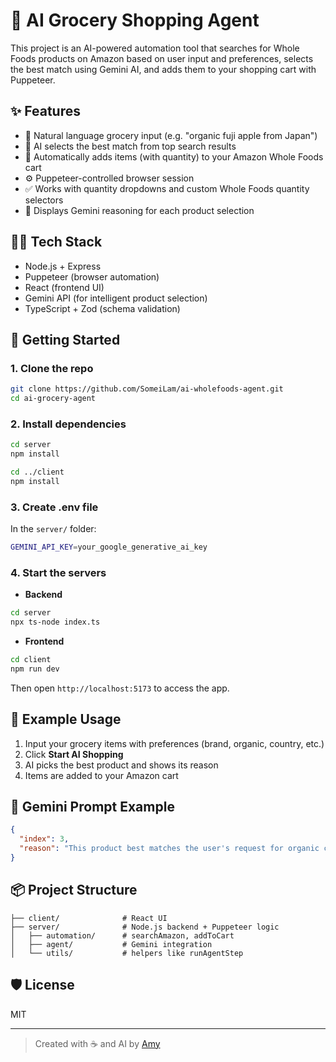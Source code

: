 # 🛒 AI Grocery Shopping Agent

This project is an AI-powered automation tool that searches for Whole Foods products on Amazon based on user input and preferences, selects the best match using Gemini AI, and adds them to your shopping cart with Puppeteer.

## ✨ Features

- 🌱 Natural language grocery input (e.g. "organic fuji apple from Japan")
- 🧠 AI selects the best match from top search results
- 🛒 Automatically adds items (with quantity) to your Amazon Whole Foods cart
- ⚙️ Puppeteer-controlled browser session
- ✅ Works with quantity dropdowns and custom Whole Foods quantity selectors
- 🧾 Displays Gemini reasoning for each product selection

## 🧑‍💻 Tech Stack

- Node.js + Express
- Puppeteer (browser automation)
- React (frontend UI)
- Gemini API (for intelligent product selection)
- TypeScript + Zod (schema validation)

## 🚀 Getting Started

### 1. Clone the repo

```bash
git clone https://github.com/SomeiLam/ai-wholefoods-agent.git
cd ai-grocery-agent
```

### 2. Install dependencies

```bash
cd server
npm install

cd ../client
npm install
```

### 3. Create .env file

In the `server/` folder:

```bash
GEMINI_API_KEY=your_google_generative_ai_key
```

### 4. Start the servers

- **Backend**

```bash
cd server
npx ts-node index.ts
```

- **Frontend**

```bash
cd client
npm run dev
```

Then open `http://localhost:5173` to access the app.

## 📸 Example Usage

1. Input your grocery items with preferences (brand, organic, country, etc.)
2. Click **Start AI Shopping**
3. AI picks the best product and shows its reason
4. Items are added to your Amazon cart

## 🧠 Gemini Prompt Example

```json
{
  "index": 3,
  "reason": "This product best matches the user's request for organic coffee beans from Italy."
}
```

## 📦 Project Structure

```
├── client/              # React UI
├── server/              # Node.js backend + Puppeteer logic
│   ├── automation/      # searchAmazon, addToCart
│   ├── agent/           # Gemini integration
│   └── utils/           # helpers like runAgentStep
```

## 🛡️ License

MIT

---

> Created with ☕️ and AI by [Amy](https://github.com/SomeiLam)
